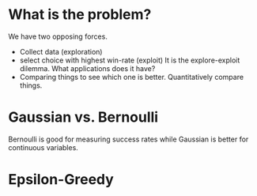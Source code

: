 # What is the problem?
We have two opposing forces. 
* Collect data (exploration)
* select choice with highest win-rate (exploit)
It is the explore-exploit dilemma. What applications does it have? 
* Comparing things to see which one is better. Quantitatively compare things. 
# Gaussian vs. Bernoulli
Bernoulli is good for measuring success rates while Gaussian is better for continuous variables. 
# Epsilon-Greedy

